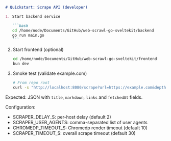 ````markdown
# Quickstart: Scrape API (developer)

1. Start backend service

   ```bash
   cd /home/node/Documents/GitHub/web-scrawl-go-sveltekit/backend
   go run main.go
   ```
````

2. Start frontend (optional)

   ```bash
   cd /home/node/Documents/GitHub/web-scrawl-go-sveltekit/frontend
   bun dev
   ```

3. Smoke test (validate example.com)

   ```bash
   # From repo root
   curl -s "http://localhost:8080/scrape?url=https://example.com&depth=1" | jq .
   ```

Expected: JSON with `title`, `markdown`, `links` and `fetchedAt` fields.

Configuration:

- SCRAPER_DELAY_S: per-host delay (default 2)
- SCRAPER_USER_AGENTS: comma-separated list of user agents
- CHROMEDP_TIMEOUT_S: Chromedp render timeout (default 10)
- SCRAPER_TIMEOUT_S: overall scrape timeout (default 30)

```

```
